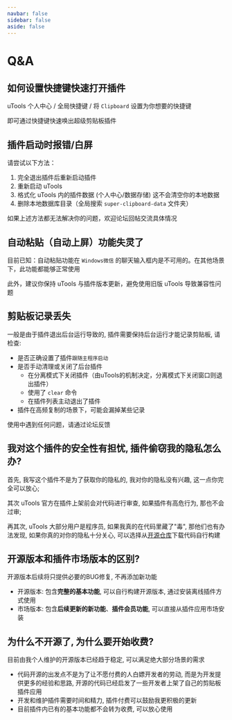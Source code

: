```yaml
---
navbar: false
sidebar: false
aside: false
---
```


# Q&A

## 如何设置快捷键快速打开插件

uTools 个人中心 / 全局快捷键 / 将 `Clipboard` 设置为你想要的快捷键

即可通过快捷键快速唤出超级剪贴板插件

## 插件启动时报错/白屏

请尝试以下方法：

1. 完全退出插件后重新启动插件
2. 重新启动 uTools
3. 格式化 uTools 内的插件数据 (个人中心/数据存储) 这不会清空你的本地数据
4. 删除本地数据库目录（全局搜索 `super-clipboard-data` 文件夹）

如果上述方法都无法解决你的问题，欢迎论坛回帖交流具体情况

## 自动粘贴（自动上屏）功能失灵了

目前已知：自动粘贴功能在 `Windows微信` 的聊天输入框内是不可用的。在其他场景下，此功能都能够正常使用

此外，建议你保持 uTools 与插件版本更新，避免使用旧版 uTools 导致兼容性问题

## 剪贴板记录丢失

一般是由于插件退出后台运行导致的, 插件需要保持后台运行才能记录剪贴板, 请检查:
- 是否正确设置了插件`跟随主程序启动`
- 是否手动清理或关闭了后台插件
  - 在分离模式下关闭插件（由uTools的机制决定，分离模式下关闭窗口则退出插件）
  - 使用了 `clear` 命令
  - 在插件列表主动退出了插件
- 插件在高频复制的场景下，可能会漏掉某些记录

使用中遇到任何问题，请通过论坛反馈

## 我对这个插件的安全性有担忧, 插件偷窃我的隐私怎么办?

首先, 我写这个插件不是为了获取你的隐私的, 我对你的隐私没有兴趣, 这一点你完全可以放心;

其次 uTools 官方在插件上架前会对代码进行审查, 如果插件有高危行为, 那也不会过审;

再其次, uTools 大部分用户是程序员, 如果我真的在代码里藏了"毒", 那他们也有办法发现, 如果你真的对你的隐私十分关心, 可以选择从[开源仓库](https://githubcom/ZiuChen/ClipboardManager)下载代码自行构建

## 开源版本和插件市场版本的区别?

开源版本后续将只提供必要的BUG修复, 不再添加新功能

- 开源版本: 包含**完整的基本功能**, 可以自行构建开源版本, 通过安装离线插件方式使用
- 市场版本: 包含**后续更新的新功能**、**插件会员功能**, 可以直接从插件应用市场安装

## 为什么不开源了, 为什么要开始收费?

目前由我个人维护的开源版本已经趋于稳定, 可以满足绝大部分场景的需求

- 代码开源的出发点不是为了让不愿付费的人白嫖开发者的劳动, 而是为开发提供更多的经验和思路, 开源的代码已经启发了一些开发者上架了自己的剪贴板插件应用
- 开发和维护插件需要时间和精力, 插件付费可以鼓励我更积极的更新
- 目前插件内已有的基本功能都不会转为收费, 可以放心使用

